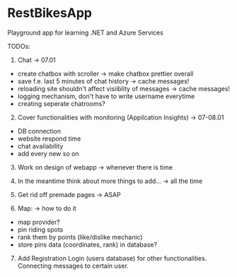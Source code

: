 # RestBikesApp
Playground app for learning .NET and Azure Services

TODOs:

1. Chat -> 07.01
- create chatbox with scroller -> make chatbox prettier overall 
- save f.e. last 5 minutes of chat history -> cache messages!
- reloading site shouldn't affect visiiblity of messages -> cache messages!
- logging mechanism, don't have to write username everytime
- creating seperate chatrooms?

2. Cover functionalities with monitoring (Appilcation Insights) -> 07-08.01
- DB connection
- website respond time
- chat availability
- add every new so on

3. Work on design of webapp -> whenever there is time

4. In the meantime think about more things to add... -> all the time

5. Get rid off premade pages -> ASAP

6. Map: -> how to do it
- map provider?
- pin riding spots
- rank them by points (like/dislike mechanic)
- store pins data (coordinates, rank) in database?

7. Add Registration Login (users database) for other functionalities. Connecting messages to certain user.
